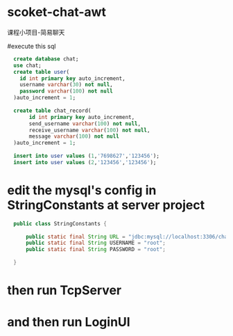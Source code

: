 # scoket-chat-awt
课程小项目-简易聊天

#execute this sql
```sql
  create database chat;
  use chat;
  create table user(
    id int primary key auto_increment,
    username varchar(30) not null,
    password varchar(100) not null
  )auto_increment = 1;
  
  create table chat_record(
       id int primary key auto_increment,
       send_username varchar(100) not null,
       receive_username varchar(100) not null,
       message varchar(100) not null
  )auto_increment = 1;
  
  insert into user values (1,'7698627','123456');
  insert into user values (2,'123456','123456');
```
# edit the mysql's config in StringConstants at server project
```java
  public class StringConstants {
  
      public static final String URL = "jdbc:mysql://localhost:3306/chat";
      public static final String USERNAME = "root";
      public static final String PASSWORD = "root";
  
  }
```
# then run TcpServer
# and then run LoginUI
